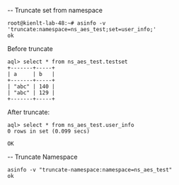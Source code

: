 -- Truncate set from namespace

```
root@kienlt-lab-48:~# asinfo -v 'truncate:namespace=ns_aes_test;set=user_info;'
ok
```

Before truncate

```
aql> select * from ns_aes_test.testset
+-------+-----+
| a     | b   |
+-------+-----+
| "abc" | 140 |
| "abc" | 129 |
+-------+-----+
```

After truncate:
```
aql> select * from ns_aes_test.user_info
0 rows in set (0.099 secs)

OK
```

-- Truncate Namespace
```
asinfo -v "truncate-namespace:namespace=ns_aes_test"
ok
```


